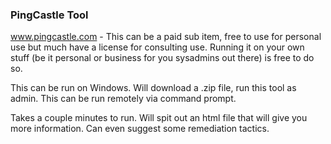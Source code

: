 ### PingCastle Tool

www.pingcastle.com - This can be a paid sub item, free to use for personal use but much have a license for consulting use.  Running it on your own stuff (be it personal or business for you sysadmins out there) is free to do so.  

This can be run on Windows.  Will download a .zip file, run this tool as admin.  This can be run remotely via command prompt.  

Takes a couple minutes to run.  Will spit out an html file that will give you more information.  Can even suggest some remediation tactics.  